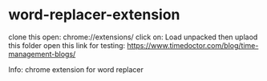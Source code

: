 # word-replacer-extension
 
clone this
open: chrome://extensions/
click on: Load unpacked then uplaod this folder
open this link for testing: https://www.timedoctor.com/blog/time-management-blogs/





Info: chrome extension for word replacer 